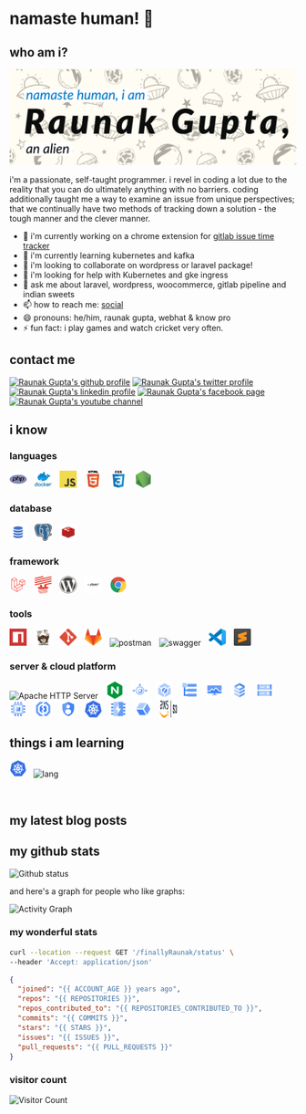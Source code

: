 <style type="text/css">
 #lang img{
  width: 30px;
  height: 30px;
  border: none;
  background: none;
  margin-right: 10px;
}
</style>

# namaste human! :wave:

## who am i?

![main banner](./img/banner.jpeg)

i'm  a passionate, self-taught programmer. i revel in coding a lot due to the reality that you can do ultimately anything with no barriers. coding additionally taught me a way to examine an issue from unique perspectives; that we continually have two methods of tracking down a solution - the tough manner and the clever manner.


 - 🔭 i'm currently working on a chrome extension for [gitlab issue time tracker](https://github.com/finallyRaunak/gitlab-time-tracker)
 - 🌱 i'm currently learning kubernetes and kafka
 - 👯 i'm looking to collaborate on wordpress or laravel package!
 - 🤔 i'm looking for help with Kubernetes and gke ingress
 - 💬 ask me about laravel, wordpress, woocommerce, gitlab pipeline and indian sweets
 - 📫 how to reach me: [social](#social)
 - 😄 pronouns: he/him, raunak gupta, webhat & know pro
 - ⚡ fun fact: i play games and watch cricket very often.

## contact me

[![Raunak Gupta's github profile](https://img.shields.io/badge/GitHub-100000?style=for-the-badge&logo=github&logoColor=white "github profile")](//github.com/finallyRaunak)
[![Raunak Gupta's twitter profile](https://img.shields.io/badge/Twitter-1DA1F2?style=for-the-badge&logo=twitter&logoColor=white "twitter profile")](//twitter.com/webhat14)
[![Raunak Gupta's linkedin profile](https://img.shields.io/badge/LinkedIn-0077B5?style=for-the-badge&logo=linkedin&logoColor=white "linkedin profile")](//www.linkedin.com/in/raunak-gupta/)
[![Raunak Gupta's facebook page](https://img.shields.io/badge/Facebook-1877F2?style=for-the-badge&logo=facebook&logoColor=white "facebook page")](//www.facebook.com/webhat.in/)
[![Raunak Gupta's youtube channel](https://img.shields.io/badge/YouTube-FF0000?style=for-the-badge&logo=youtube&logoColor=white "youtube page")](//www.youtube.com/channel/UCTCHKVFJeREOAeNt3ZF8VaQ)

<div id="lang">

## i know

### languages

![php](https://raw.githubusercontent.com/github/explore/80688e429a7d4ef2fca1e82350fe8e3517d3494d/topics/php/php.png)
![docker](https://raw.githubusercontent.com/github/explore/80688e429a7d4ef2fca1e82350fe8e3517d3494d/topics/docker/docker.png)
![js](https://raw.githubusercontent.com/github/explore/80688e429a7d4ef2fca1e82350fe8e3517d3494d/topics/javascript/javascript.png)
![html](https://raw.githubusercontent.com/github/explore/80688e429a7d4ef2fca1e82350fe8e3517d3494d/topics/html/html.png)
![css](https://raw.githubusercontent.com/github/explore/80688e429a7d4ef2fca1e82350fe8e3517d3494d/topics/css/css.png)
![nodejs](https://raw.githubusercontent.com/github/explore/80688e429a7d4ef2fca1e82350fe8e3517d3494d/topics/nodejs/nodejs.png)


### database

![mysql](https://raw.githubusercontent.com/github/explore/80688e429a7d4ef2fca1e82350fe8e3517d3494d/topics/sql/sql.png "MySQL")
![postgresql](https://raw.githubusercontent.com/github/explore/80688e429a7d4ef2fca1e82350fe8e3517d3494d/topics/postgresql/postgresql.png "PostgreSQL")
![redis](https://raw.githubusercontent.com/github/explore/80688e429a7d4ef2fca1e82350fe8e3517d3494d/topics/redis/redis.png "Redis")


### framework

![laravel](https://raw.githubusercontent.com/github/explore/80688e429a7d4ef2fca1e82350fe8e3517d3494d/topics/laravel/laravel.png "Laravel")
![Lumen](./img/lumen-1.svg "Lumen")
![wordpress](https://raw.githubusercontent.com/github/explore/80688e429a7d4ef2fca1e82350fe8e3517d3494d/topics/wordpress/wordpress.png "WordPress")
![jquery](https://raw.githubusercontent.com/github/explore/80688e429a7d4ef2fca1e82350fe8e3517d3494d/topics/jquery/jquery.png "jQuery")
![chrome extension](https://raw.githubusercontent.com/github/explore/80688e429a7d4ef2fca1e82350fe8e3517d3494d/topics/chrome-extension/chrome-extension.png "Chrome Extension")


### tools

![npm](https://raw.githubusercontent.com/github/explore/80688e429a7d4ef2fca1e82350fe8e3517d3494d/topics/npm/npm.png)
![composer](https://raw.githubusercontent.com/github/explore/80688e429a7d4ef2fca1e82350fe8e3517d3494d/topics/composer/composer.png)
![git](./img/git-icon.svg)
![gitlab ci-cd](./img/gitlab.svg "Gitlab CI CD")
![postman](https://avatars.githubusercontent.com/u/10251060)
![swagger](https://avatars.githubusercontent.com/u/7658037)
![vsc](https://raw.githubusercontent.com/github/explore/80688e429a7d4ef2fca1e82350fe8e3517d3494d/topics/visual-studio-code/visual-studio-code.png)
![sublime txt](https://raw.githubusercontent.com/github/explore/80688e429a7d4ef2fca1e82350fe8e3517d3494d/topics/sublime-text/sublime-text.png)

### server & cloud platform

![Apache HTTP Server](https://avatars.githubusercontent.com/u/47359?s=200&v=4 "Apache HTTP Server")
![nginx](https://raw.githubusercontent.com/github/explore/85cceaeeaf993ca35664dc37ea24f9237fbbfc14/topics/nginx/nginx.png)
![app-engine](./img/app-engine.svg "Google App Engine")
![cloud-build](./img/cloud-build.svg "Cloud Build Serverless CI/CD Platform")
![cloud-logging](./img/cloud-logging.svg "Cloud Logging | Google Cloud")
![cloud-monitoring](./img/cloud-monitoringr.svg "Google Cloud Monitoring")
![cloud-sql](./img/cloud-sql.svg "Google Cloud SQL")
![cloud-storage](./img/cloud-storage.svg "Cloud Storage")
![compute-engine](./img/compute-engine.svg "Google Compute Engine")
![error-reporting](./img/error-reporting.svg "Error Reporting")
![iam](./img/iam.svg "Identity and Access Management | IAM")
![kubernetes](./img/kubernetes.svg "Kubernetes Engine (GKE)")
![memorystore](./img/memorystore.svg "Cloud Memorystore")
![stackdriver](./img/stackdriver.svg "Google Stackdriver")
![s3](./img/amazon-s3.svg "AWS S3")

</div>



## things i am learning

<img src="https://raw.githubusercontent.com/github/explore/80688e429a7d4ef2fca1e82350fe8e3517d3494d/topics/kubernetes/kubernetes.png" width="30px"> &nbsp;
![lang](https://img.shields.io/badge/Apache_Kafka-231F20?style=for-the-badge&logo=apache-kafka&logoColor=white)

<br>



## my latest blog posts

<!--START_SECTION:feed-->
<!--END_SECTION:feed-->

## my github stats

![Github status](https://github-readme-stats.vercel.app/api?username=finallyRaunak)

and here's a graph for people who like graphs: 

![Activity Graph](https://activity-graph.herokuapp.com/graph?username=finallyRaunak&theme=github)

### my wonderful stats

```sh
curl --location --request GET '/finallyRaunak/status' \
--header 'Accept: application/json'
```
```json
{
  "joined": "{{ ACCOUNT_AGE }} years ago",
  "repos": "{{ REPOSITORIES }}",
  "repos_contributed_to": "{{ REPOSITORIES_CONTRIBUTED_TO }}",
  "commits": "{{ COMMITS }}",
  "stars": "{{ STARS }}",
  "issues": "{{ ISSUES }}",
  "pull_requests": "{{ PULL_REQUESTS }}"
}
```

### visitor count

![Visitor Count](https://profile-counter.glitch.me/finallyRaunak/count.svg)

<br><br>


